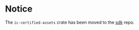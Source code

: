 # Notice

The `ic-certified-assets` crate has been moved to the [sdk](https://github.com/dfinity/sdk) repo.
